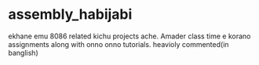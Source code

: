 # assembly_habijabi
ekhane emu 8086 related kichu projects ache. Amader class time e korano assignments along with onno onno tutorials. heavioly commented(in banglish)
